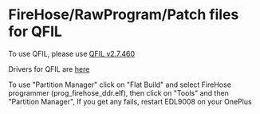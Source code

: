 # FireHose/RawProgram/Patch files for QFIL
To use QFIL, please use [QFIL v2.7.460](https://qpsttool.com/qpst-tool-v2-7-460)

Drivers for QFIL are [here](https://github.com/n00b69/woa-betalm/releases/download/Qfil/QUD.zip)

To use "Partition Manager" click on "Flat Build" and select FireHose programmer (prog_firehose_ddr.elf), then click on "Tools" and then "Partition Manager", If you get any fails, restart EDL9008 on your OnePlus
